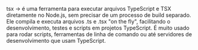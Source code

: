 tsx -> é uma ferramenta para executar arquivos TypeScript e TSX diretamente no Node.js, sem precisar de um processo de build separado. Ele compila e executa arquivos .ts e .tsx "on the fly", facilitando o desenvolvimento, testes e scripts em projetos TypeScript. É muito usado para rodar scripts, ferramentas de linha de comando ou até servidores de desenvolvimento que usam TypeScript.
